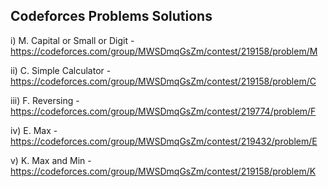 ## Codeforces Problems Solutions

i) M. Capital or Small or Digit - https://codeforces.com/group/MWSDmqGsZm/contest/219158/problem/M

ii) C. Simple Calculator - https://codeforces.com/group/MWSDmqGsZm/contest/219158/problem/C

iii) F. Reversing - https://codeforces.com/group/MWSDmqGsZm/contest/219774/problem/F

iv) E. Max - https://codeforces.com/group/MWSDmqGsZm/contest/219432/problem/E

v) K. Max and Min - https://codeforces.com/group/MWSDmqGsZm/contest/219158/problem/K
